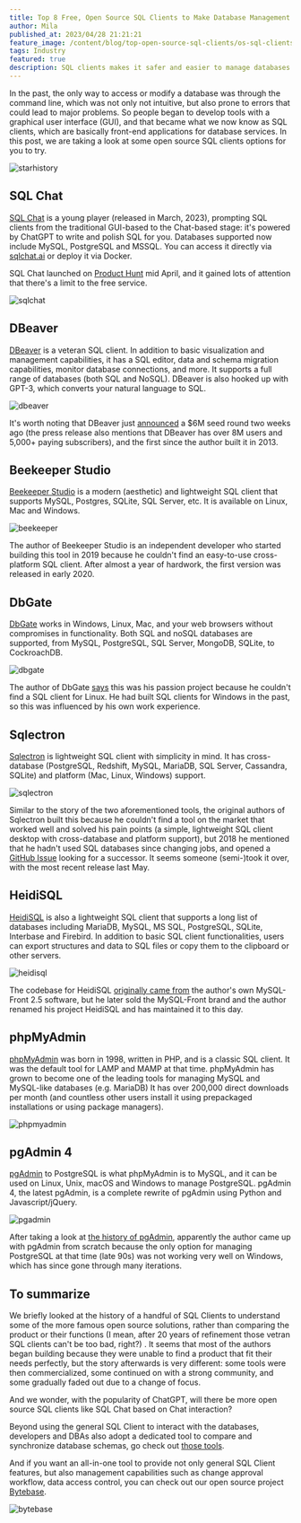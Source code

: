 ```yaml
---
title: Top 8 Free, Open Source SQL Clients to Make Database Management Easier 2023
author: Mila
published_at: 2023/04/28 21:21:21
feature_image: /content/blog/top-open-source-sql-clients/os-sql-clients-cover.jpg
tags: Industry
featured: true
description: SQL clients makes it safer and easier to manage databases. In this post, we are taking a look at open source SQL clients options for you to try in 2023.
---
```


In the past, the only way to access or modify a database was through the command line, which was not only not intuitive, but also prone to errors that could lead to major problems. So people began to develop tools with a graphical user interface (GUI), and that became what we now know as SQL clients, which are basically front-end applications for database services. In this post, we are taking a look at some open source SQL clients options for you to try.

![starhistory](/content/blog/top-open-source-sql-clients/starhistory.webp)

## SQL Chat

[SQL Chat](https://github.com/sqlchat/sqlchat) is a young player (released in March, 2023), prompting SQL clients from the traditional GUI-based to the Chat-based stage: it's powered by ChatGPT to write and polish SQL for you. Databases supported now include MySQL, PostgreSQL and MSSQL. You can access it directly via [sqlchat.ai](https://www.sqlchat.ai/) or deploy it via Docker.

SQL Chat launched on [Product Hunt](https://www.producthunt.com/posts/sql-chat-2) mid April, and it gained lots of attention that there's a limit to the free service.

![sqlchat](/content/blog/top-open-source-sql-clients/sqlchat.webp)

## DBeaver

[DBeaver](https://github.com/dbeaver/dbeaver) is a veteran SQL client. In addition to basic visualization and management capabilities, it has a SQL editor, data and schema migration capabilities, monitor database connections, and more. It supports a full range of databases (both SQL and NoSQL). DBeaver is also hooked up with GPT-3, which converts your natural language to SQL.

![dbeaver](/content/blog/top-open-source-sql-clients/dbeaver.webp)

It's worth noting that DBeaver just [announced](https://techcrunch.com/2023/04/11/dbeaver-takes-6m-seed-investment-to-build-on-growing-popularity/) a $6M seed round two weeks ago (the press release also mentions that DBeaver has over 8M users and 5,000+ paying subscribers), and the first since the author built it in 2013.

## Beekeeper Studio

[Beekeeper Studio](https://github.com/beekeeper-studio/beekeeper-studio) is a modern (aesthetic) and lightweight SQL client that supports MySQL, Postgres, SQLite, SQL Server, etc. It is available on Linux, Mac and Windows.

![beekeeper](/content/blog/top-open-source-sql-clients/beekeeper.webp)

The author of Beekeeper Studio is an independent developer who started building this tool in 2019 because he couldn't find an easy-to-use cross-platform SQL client. After almost a year of hardwork, the first version was released in early 2020.

## DbGate

[DbGate](https://github.com/dbgate/dbgate) works in Windows, Linux, Mac, and your web browsers without compromises in functionality. Both SQL and noSQL databases are supported, from MySQL, PostgreSQL, SQL Server, MongoDB, SQLite, to CockroachDB.

![dbgate](/content/blog/top-open-source-sql-clients/dbgate.webp)

The author of DbGate [says](https://news.ycombinator.com/item?id=26899100) this was his passion project because he couldn't find a SQL client for Linux. He had built SQL clients for Windows in the past, so this was influenced by his own work experience.

## **Sqlectron**

[Sqlectron](https://github.com/sqlectron/sqlectron-gui) is lightweight SQL client with simplicity in mind. It has cross-database (PostgreSQL, Redshift, MySQL, MariaDB, SQL Server, Cassandra, SQLite) and platform (Mac, Linux, Windows) support.

![sqlectron](/content/blog/top-open-source-sql-clients/sqlectron.webp)

Similar to the story of the two aforementioned tools, the original authors of Sqlectron built this because he couldn't find a tool on the market that worked well and solved his pain points (a simple, lightweight SQL client desktop with cross-database and platform support), but 2018 he mentioned that he hadn't used SQL databases since changing jobs, and opened a [GitHub Issue](https://github.com/sqlectron/sqlectron-gui/issues/433) looking for a successor. It seems someone (semi-)took it over, with the most recent release last May.

## HeidiSQL

[HeidiSQL](https://github.com/HeidiSQL/HeidiSQL) is also a lightweight SQL client that supports a long list of databases including MariaDB, MySQL, MS SQL, PostgreSQL, SQLite, Interbase and Firebird. In addition to basic SQL client functionalities, users can export structures and data to SQL files or copy them to the clipboard or other servers.

![heidisql](/content/blog/top-open-source-sql-clients/heidisql.webp)

The codebase for HeidiSQL [originally came from](https://www.heidisql.com/forum.php?t=20155) the author's own MySQL-Front 2.5 software, but he later sold the MySQL-Front brand and the author renamed his project HeidiSQL and has maintained it to this day.

## phpMyAdmin

[phpMyAdmin](https://github.com/phpmyadmin/phpmyadmin) was born in 1998, written in PHP, and is a classic SQL client. It was the default tool for LAMP and MAMP at that time. phpMyAdmin has grown to become one of the leading tools for managing MySQL and MySQL-like databases (e.g. MariaDB) It has over 200,000 direct downloads per month (and countless other users install it using prepackaged installations or using package managers).

![phpmyadmin](/content/blog/top-open-source-sql-clients/phpmyadmin.webp)

## pgAdmin 4

[pgAdmin](https://github.com/pgadmin-org/pgadmin4) to PostgreSQL is what phpMyAdmin is to MySQL, and it can be used on Linux, Unix, macOS and Windows to manage PostgreSQL. pgAdmin 4, the latest pgAdmin, is a complete rewrite of pgAdmin using Python and Javascript/jQuery.

![pgadmin](/content/blog/top-open-source-sql-clients/pgadmin.webp)

After taking a look at [the history of pgAdmin](https://www.enterprisedb.com/blog/story-pgadmin), apparently the author came up with pgAdmin from scratch because the only option for managing PostgreSQL at that time (late 90s) was not working very well on Windows, which has since gone through many iterations.

## To summarize

We briefly looked at the history of a handful of SQL Clients to understand some of the more famous open source solutions, rather than comparing the product or their functions (I mean, after 20 years of refinement those vetran SQL clients can't be too bad, right?) . It seems that most of the authors began building because they were unable to find a product that fit their needs perfectly, but the story afterwards is very different: some tools were then commercialized, some continued on with a strong community, and some gradually faded out due to a change of focus.

And we wonder, with the popularity of ChatGPT, will there be more open source SQL clients like SQL Chat based on Chat interaction?

Beyond using the general SQL Client to interact with the databases, developers and DBAs also adopt
a dedicated tool to compare and synchronize database schemas, go check out [those tools](/blog/top-mysql-schema-compare-tools-2023/).

And if you want an all-in-one tool to provide not only general SQL Client features, but also management
capabilities such as change approval workflow, data access control, you can check out our open source
project [Bytebase](/).

![bytebase](/content/blog/top-open-source-sql-clients/bytebase.webp)
